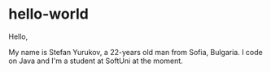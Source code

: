 # hello-world

Hello,

My name is Stefan Yurukov, a 22-years old man from Sofia, Bulgaria.
I code on Java and I'm a student at SoftUni at the moment.
